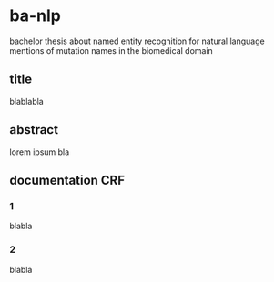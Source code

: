 # ba-nlp
bachelor thesis about named entity recognition for natural language mentions of mutation names in the biomedical domain

## title

blablabla


## abstract
lorem ipsum bla


## documentation CRF

### 1

blabla

### 2

blabla
